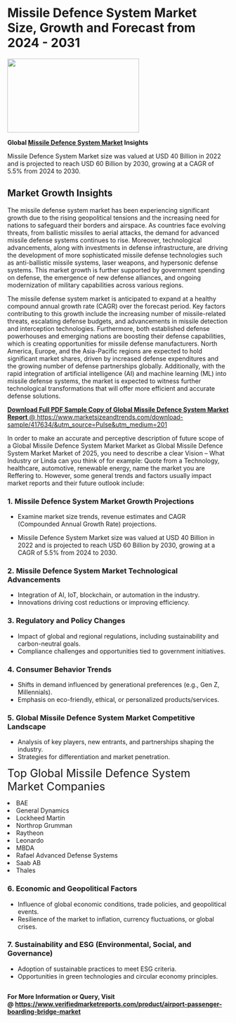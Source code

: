 <H1>Missile Defence System Market Size, Growth and Forecast from 2024 - 2031</H1><img class="aligncenter size-medium wp-image-584254" src="https://thirdeyenews.in/wp-content/uploads/2024/09/Global-Market-Research-300x168.jpeg" alt="" width="300" height="168" /><p><strong>Global&nbsp;<a href="https://www.marketsizeandtrends.com/download-sample/417634/&amp;utm_source=Pulse&amp;utm_medium=201">Missile Defence System Market</a> Insights</strong></p><p>Missile Defence System Market size was valued at USD 40 Billion in 2022 and is projected to reach USD 60 Billion by 2030, growing at a CAGR of 5.5% from 2024 to 2030.</p><p><h2>Market Growth Insights</h2> <p>The missile defense system market has been experiencing significant growth due to the rising geopolitical tensions and the increasing need for nations to safeguard their borders and airspace. As countries face evolving threats, from ballistic missiles to aerial attacks, the demand for advanced missile defense systems continues to rise. Moreover, technological advancements, along with investments in defense infrastructure, are driving the development of more sophisticated missile defense technologies such as anti-ballistic missile systems, laser weapons, and hypersonic defense systems. This market growth is further supported by government spending on defense, the emergence of new defense alliances, and ongoing modernization of military capabilities across various regions.</p> <p><a href="#"></a></p> <p>The missile defense system market is anticipated to expand at a healthy compound annual growth rate (CAGR) over the forecast period. Key factors contributing to this growth include the increasing number of missile-related threats, escalating defense budgets, and advancements in missile detection and interception technologies. Furthermore, both established defense powerhouses and emerging nations are boosting their defense capabilities, which is creating opportunities for missile defense manufacturers. North America, Europe, and the Asia-Pacific regions are expected to hold significant market shares, driven by increased defense expenditures and the growing number of defense partnerships globally. Additionally, with the rapid integration of artificial intelligence (AI) and machine learning (ML) into missile defense systems, the market is expected to witness further technological transformations that will offer more efficient and accurate defense solutions.</p> <p><a href="#"></p><p><span class=""><strong>Download Full PDF Sample Copy of Global Missile Defence System Market Report</strong> @ <a href="https://www.marketsizeandtrends.com/download-sample/417634/&amp;utm_source=Pulse&amp;utm_medium=201" target="_blank">https://www.marketsizeandtrends.com/download-sample/417634/&amp;utm_source=Pulse&amp;utm_medium=201</a></span></p><p>In order to make an accurate and perceptive description of future scope of a Global&nbsp;Missile Defence System Market Market as Global&nbsp;Missile Defence System Market Market of 2025, you need to describe a clear Vision &ndash; What Industry or Linda can you think of for example: Quote from a Technology, healthcare, automotive, renewable energy, name the market you are Reffering to. However, some general trends and factors usually impact market reports and their future outlook include:</p><h3>1.&nbsp;<strong>Missile Defence System Market Growth Projections</strong></h3><ul><li>Examine market size trends, revenue estimates and CAGR (Compounded Annual Growth Rate) projections.</li><li><p>Missile Defence System Market size was valued at USD 40 Billion in 2022 and is projected to reach USD 60 Billion by 2030, growing at a CAGR of 5.5% from 2024 to 2030.</p></li></ul><h3>2.&nbsp;<strong>Missile Defence System Market Technological Advancements</strong></h3><ul><li>Integration of AI, IoT, blockchain, or automation in the industry.</li><li>Innovations driving cost reductions or improving efficiency.</li></ul><h3>3.&nbsp;<strong>Regulatory and Policy Changes</strong></h3><ul><li>Impact of global and regional regulations, including sustainability and carbon-neutral goals.</li><li>Compliance challenges and opportunities tied to government initiatives.</li></ul><h3>4.&nbsp;<strong>Consumer Behavior Trends</strong></h3><ul><li>Shifts in demand influenced by generational preferences (e.g., Gen Z, Millennials).</li><li>Emphasis on eco-friendly, ethical, or personalized products/services.</li></ul><h3>5.&nbsp;<strong>Global Missile Defence System Market Competitive Landscape</strong></h3><ul><li>Analysis of key players, new entrants, and partnerships shaping the industry.</li><li>Strategies for differentiation and market penetration.</li></ul><p data-pm-slice="1 1 []"><span style="color: inherit; font-family: inherit; font-size: 25px;">Top Global Missile Defence System Market Companies</span></p><div class="" data-test-id=""><p><li>BAE</li><li> General Dynamics</li><li> Lockheed Martin</li><li> Northrop Grumman</li><li> Raytheon</li><li> Leonardo</li><li> MBDA</li><li> Rafael Advanced Defense Systems</li><li> Saab AB</li><li> Thales</li></p></div><h3>6.&nbsp;<strong>Economic and Geopolitical Factors</strong></h3><ul><li>Influence of global economic conditions, trade policies, and geopolitical events.</li><li>Resilience of the market to inflation, currency fluctuations, or global crises.</li></ul><h3>7.&nbsp;<strong>Sustainability and ESG (Environmental, Social, and Governance)</strong></h3><ul><li>Adoption of sustainable practices to meet ESG criteria.</li><li>Opportunities in green technologies and circular economy principles.</li></ul><h2><strong style="font-size: 14px;">For More Information or Query, Visit @&nbsp;</strong><a style="background-color: #ffffff; font-size: 14px;" href="https://www.marketsizeandtrends.com/report/missile-defence-system-market/" target="_blank">https://www.verifiedmarketreports.com/product/airport-passenger-boarding-bridge-market</a></h2>
